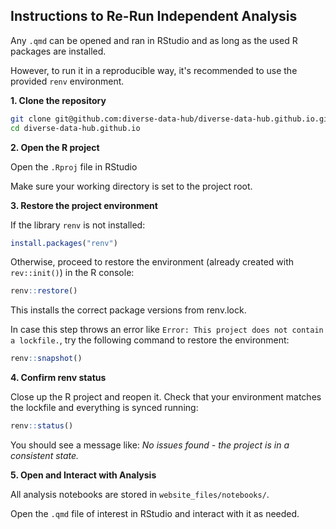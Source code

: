 ## Instructions to Re-Run Independent Analysis

Any `.qmd` can be opened and ran in RStudio and as long as the used R packages are installed.

However, to run it in a reproducible way, it's recommended to use the provided `renv` environment.

**1. Clone the repository**

```bash
git clone git@github.com:diverse-data-hub/diverse-data-hub.github.io.git
cd diverse-data-hub.github.io
```

**2. Open the R project**

Open the `.Rproj` file in RStudio

Make sure your working directory is set to the project root.

**3. Restore the project environment**

If the library `renv` is not installed:

```R
install.packages("renv")  
```

Otherwise, proceed to restore the environment (already created with `rev::init()`) in the R console:

```R
renv::restore()
```

This installs the correct package versions from renv.lock.

In case this step throws an error like `Error: This project does not contain a lockfile.`, try the following command to restore the environment:

```R
renv::snapshot()
```

**4. Confirm renv status**

Close up the R project and reopen it. Check that your environment matches the lockfile and everything is synced running:

```R
renv::status()
```

You should see a message like: *No issues found - the project is in a consistent state.*

**5. Open and Interact with Analysis**

All analysis notebooks are stored in `website_files/notebooks/`.

Open the `.qmd` file of interest in RStudio and interact with it as needed.